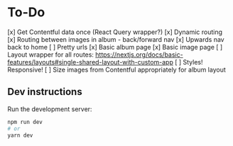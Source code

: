 # To-Do

[x] Get Contentful data once (React Query wrapper?)
[x] Dynamic routing
[x] Routing between images in album - back/forward nav
[x] Upwards nav back to home
[ ] Pretty urls
[x] Basic album page
[x] Basic image page
[ ] Layout wrapper for all routes: <https://nextjs.org/docs/basic-features/layouts#single-shared-layout-with-custom-app>
[ ] Styles! Responsive!
[ ] Size images from Contentful appropriately for album layout

## Dev instructions

Run the development server:

```bash
npm run dev
# or
yarn dev
```
